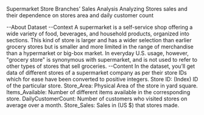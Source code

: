 Supermarket Store Branches’ Sales Analysis
Analyzing Stores sales and their dependence on stores area and daily customer count

--About Dataset
--Context
A supermarket is a self-service shop offering a wide variety of food, beverages, and household products,
organized into sections. This kind of store is larger and has a wider selection than earlier grocery stores
but is smaller and more limited in the range of merchandise than a hypermarket or big-box market. In
everyday U.S. usage, however, "grocery store" is synonymous with supermarket, and is not used to refer to
other types of stores that sell groceries.
--Content
In the dataset, you’ll get data of different stores of a supermarket company as per their store IDs which for
ease have been converted to positive integers.
Store ID: (Index) ID of the particular store.
Store_Area: Physical Area of the store in yard square.
Items_Available: Number of different items available in the corresponding store.
DailyCustomerCount: Number of customers who visited stores on average over a month.
Store_Sales: Sales in (US $) that stores made.
